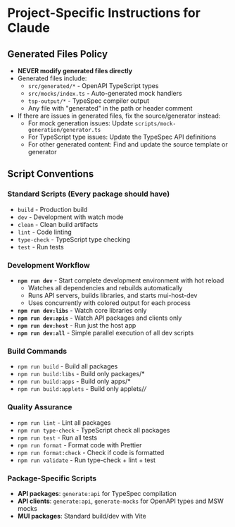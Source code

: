 # Project-Specific Instructions for Claude

## Generated Files Policy
- **NEVER modify generated files directly**
- Generated files include:
  - `src/generated/*` - OpenAPI TypeScript types
  - `src/mocks/index.ts` - Auto-generated mock handlers
  - `tsp-output/*` - TypeSpec compiler output
  - Any file with "generated" in the path or header comment
- If there are issues in generated files, fix the source/generator instead:
  - For mock generation issues: Update `scripts/mock-generation/generator.ts`
  - For TypeScript type issues: Update the TypeSpec API definitions
  - For other generated content: Find and update the source template or generator

## Script Conventions

### Standard Scripts (Every package should have)
- `build` - Production build
- `dev` - Development with watch mode
- `clean` - Clean build artifacts
- `lint` - Code linting
- `type-check` - TypeScript type checking
- `test` - Run tests

### Development Workflow
- **`npm run dev`** - Start complete development environment with hot reload
  - Watches all dependencies and rebuilds automatically
  - Runs API servers, builds libraries, and starts mui-host-dev
  - Uses concurrently with colored output for each process
- **`npm run dev:libs`** - Watch core libraries only
- **`npm run dev:apis`** - Watch API packages and clients only
- **`npm run dev:host`** - Run just the host app
- **`npm run dev:all`** - Simple parallel execution of all dev scripts

### Build Commands
- `npm run build` - Build all packages
- `npm run build:libs` - Build only packages/*
- `npm run build:apps` - Build only apps/*
- `npm run build:applets` - Build only applets/*/*

### Quality Assurance
- `npm run lint` - Lint all packages
- `npm run type-check` - TypeScript check all packages
- `npm run test` - Run all tests
- `npm run format` - Format code with Prettier
- `npm run format:check` - Check if code is formatted
- `npm run validate` - Run type-check + lint + test

### Package-Specific Scripts
- **API packages**: `generate:api` for TypeSpec compilation
- **API clients**: `generate:api`, `generate-mocks` for OpenAPI types and MSW mocks
- **MUI packages**: Standard build/dev with Vite